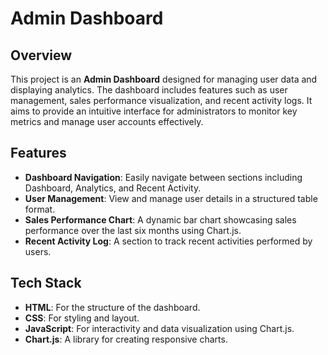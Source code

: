 # Admin Dashboard

## Overview

This project is an **Admin Dashboard** designed for managing user data and displaying analytics. The dashboard includes features such as user management, sales performance visualization, and recent activity logs. It aims to provide an intuitive interface for administrators to monitor key metrics and manage user accounts effectively.

## Features

- **Dashboard Navigation**: Easily navigate between sections including Dashboard, Analytics, and Recent Activity.
- **User Management**: View and manage user details in a structured table format.
- **Sales Performance Chart**: A dynamic bar chart showcasing sales performance over the last six months using Chart.js.
- **Recent Activity Log**: A section to track recent activities performed by users.

## Tech Stack

- **HTML**: For the structure of the dashboard.
- **CSS**: For styling and layout.
- **JavaScript**: For interactivity and data visualization using Chart.js.
- **Chart.js**: A library for creating responsive charts.
